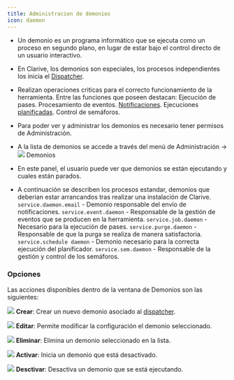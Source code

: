 ```yaml
---
title: Administracion de demonios
icon: daemon
---
```

* Un demonio es un programa informático que se ejecuta como un proceso en segundo plano, en lugar de estar bajo el control directo de un usuario interactivo.
* En Clarive, los demonios son especiales, los procesos independientes los inicia el [Dispatcher](admin/dispatcher).
* Realizan operaciones criticas para el correcto funcionamiento de la herramienta. Entre las funciones que poseen destacan:
    Ejecución de pases.
    Procesamiento de eventos.
    [Notificaciones](admin/notifications).
    Ejecuciones [planificadas](admin/scheduler).
    Control de semáforos.

* Para poder ver y administrar los demonios es necesario tener permisos de Administración.
* A la lista de demonios se accede a través del menú de Administración → <img src="/static/images/icons/daemon.svg" /> Demonios
* En este panel, el usuario puede ver que demonios se están ejecutando y cuales están parados.
* A continuación se describen los procesos estandar, demonios que deberian estar arrancandos tras realizar una instalación de Clarive.
    `service.daemon.email` - Demonio responsable del envío de notificaciones.
    `service.event.daemon` - Responsable de la gestión de eventos que se producen en la herramienta.
    `service.job.daemon` - Necesario para la ejecución de pases.
    `service.purge.daemon` - Responsable de que la purga se realiza de manera satisfactoria.
    `service.schedule daemon` - Demonio necesario para la correcta ejecución del planificador.
    `service.sem.daemon` - Responsable de la gestión y control de los semáforos.

### Opciones

Las acciones disponibles dentro de la ventana de Demonios son las siguientes:

<img src="/static/images/icons/add.svg" /> **Crear**: Crear un nuevo demonio asociado al [dispatcher](admin/dispatcher).

<img src="/static/images/icons/edit.svg" /> **Editar**: Permite modificar la configuración el demonio seleccionado.

<img src="/static/images/icons/delete.svg" /> **Eliminar**: Elimina un demonio seleccionado en la lista.

<img src="/static/images/icons/start.svg" /> **Activar**: Inicia un demonio que está desactivado.

<img src="/static/images/icons/stop.svg" /> **Desctivar**: Desactiva un demonio que se está ejecutando.
